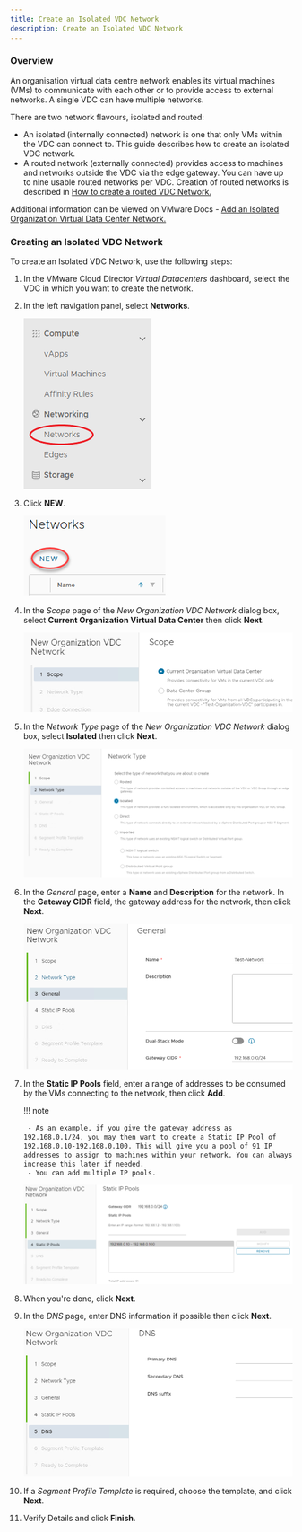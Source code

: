 ```yaml
---
title: Create an Isolated VDC Network
description: Create an Isolated VDC Network
---
```


### Overview

An organisation virtual data centre network enables its virtual machines (VMs) to communicate with each other or to provide access to external networks. A single VDC can have multiple networks.

There are two network flavours, isolated and routed:

- An isolated (internally connected) network is one that only VMs within the VDC can connect to. This guide describes how to create an isolated VDC network.
- A routed network (externally connected) provides access to machines and networks outside the VDC via the edge gateway. You can have up to nine usable routed networks per VDC. Creation of routed networks is described in [How to create a routed VDC Network.](create_a_routed_vdc_network.md)

Additional information can be viewed on VMware Docs - [Add an Isolated Organization Virtual Data Center Network.](https://docs.vmware.com/en/VMware-Cloud-Director/10.4/VMware-Cloud-Director-Tenant-Portal-Guide/GUID-BCF1FEB1-F50C-4E11-8453-EED101396D0D.html)

### Creating an Isolated VDC Network

To create an Isolated VDC Network, use the following steps:

1. In the VMware Cloud Director *Virtual Datacenters* dashboard, select the VDC in which you want to create the network.

1. In the left navigation panel, select **Networks**.

	![Networks](./assets/networks.png)

1. Click **NEW**.

	![New Network](./assets/networks_new.png)

1.  In the *Scope* page of the *New Organization VDC Network* dialog box, select **Current Organization Virtual Data Center** then click **Next**.

	![New VDC Network](./assets/networks_new_vdc.png)

1.  In the *Network Type* page of the *New Organization VDC Network* dialog box, select **Isolated** then click **Next**.

	![New Isolated Network](./assets/networks_new_type_isolated.png)

1. In the *General* page, enter a **Name** and **Description** for the network. In the **Gateway CIDR** field, the gateway address for the network, then click **Next**.

	![New Isolated Network General](./assets/networks_new_type_isolated_general.png)

1. In the **Static IP Pools** field, enter a range of addresses to be consumed by the VMs connecting to the network, then click **Add**.

	!!! note
	
		- As an example, if you give the gateway address as 192.168.0.1/24, you may then want to create a Static IP Pool of 192.168.0.10-192.168.0.100. This will give you a pool of 91 IP addresses to assign to machines within your network. You can always increase this later if needed.
		- You can add multiple IP pools.
	
	![New Isolated Network Pools](./assets/networks_new_type_isolated_pools.png)

1. When you're done, click **Next**.

1. In the *DNS* page, enter DNS information if possible then click **Next**.

	![New Isolated Network DNS](./assets/networks_new_type_isolated_dns.png)

1. If a *Segment Profile Template* is required, choose the template, and click **Next**.

1. Verify Details and click **Finish**.